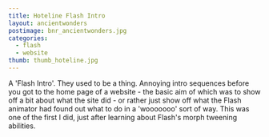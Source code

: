 ```yaml
---
title: Hoteline Flash Intro
layout: ancientwonders
postimage: bnr_ancientwonders.jpg
categories:
  - flash
  - website
thumb: thumb_hoteline.jpg
---
```



A 'Flash Intro'.  They used to be a thing.  Annoying intro sequences before you got to the home page of a website - the basic aim of which was to show off a bit about what the site did - or rather just show off what the Flash animator had found out what to do in a 'wooooooo' sort of way.  This was one of the first I did, just after learning about Flash's morph tweening abilities.


<object type="application/x-shockwave-flash" 
  data="http://www.leighhowells.com/assets/museum/flash/hoteline.swf" 
  width="100%" height="550px" >
  <param name="movie" value="http://www.leighhowells.com/assets/museum/flash/hoteline.swf" />
  <param name="quality" value="high"/>
</object>

        